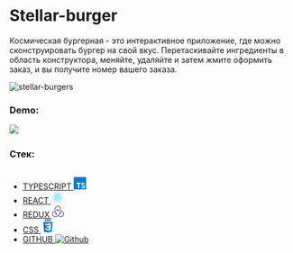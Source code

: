 # Stellar-burger

Космическая бургерная - это интерактивное приложение, где можно сконструировать бургер на свой вкус. Перетаскивайте ингредиенты в область конструктора, меняйте, удаляйте и затем жмите оформить заказ, и вы получите номер вашего заказа.

<img src="https://github.com/G28XYZ/G28XYZ/blob/main/images/Frame_5_1618586219.png" alt="stellar-burgers">


### Demo:

<img src="https://github.com/G28XYZ/G28XYZ/blob/main/images/stellar-burgers%20demo.gif" src="demo stellar-burger">

### Стек:

<div style="display:flex; gap: 10px;">
  <ul>
    <li>  <a target="_blank" rel="noopener noreferrer" href="[https://github.com/github/explore/blob/main/topics/typescript/typescript.png">
TYPESCRIPT
<img src="https://raw.githubusercontent.com/github/explore/main/topics/typescript/typescript.png" alt="typescript" height="22" style="max-width: 100%;"></a></li>
    
  <li>  <a target="_blank" rel="noopener noreferrer" href="https://raw.githubusercontent.com/github/explore/80688e429a7d4ef2fca1e82350fe8e3517d3494d/topics/react/react.png">
REACT
<img src="https://raw.githubusercontent.com/github/explore/80688e429a7d4ef2fca1e82350fe8e3517d3494d/topics/react/react.png" alt="React" height="22" style="max-width: 100%;"></a></li>
  <li>  <a target="_blank" rel="noopener noreferrer" href="https://raw.githubusercontent.com/github/explore/80688e429a7d4ef2fca1e82350fe8e3517d3494d/topics/redux/redux.png">
    REDUX
  <img src="https://raw.githubusercontent.com/github/explore/80688e429a7d4ef2fca1e82350fe8e3517d3494d/topics/redux/redux.png" alt="React" height="22" style="max-width: 100%;"></a></li>
  <li>  <a target="_blank" rel="noopener noreferrer" href="https://raw.githubusercontent.com/github/explore/80688e429a7d4ef2fca1e82350fe8e3517d3494d/topics/css/css.png">
    CSS
    <img src="https://raw.githubusercontent.com/github/explore/80688e429a7d4ef2fca1e82350fe8e3517d3494d/topics/css/css.png" alt="CSS" height="24" style="max-width: 100%;"></a></li>
  <li>  <a target="_blank" rel="noopener noreferrer" href="https://raw.githubusercontent.com/styled-components/brand/master/styled-components.png">
    GITHUB
    <img src="https://raw.githubusercontent.com/jmnote/z-icons/master/svg/github.svg" alt="Github" height="24" style="max-width: 100%;"></a></li>
  </ul>

  
  
</div>
